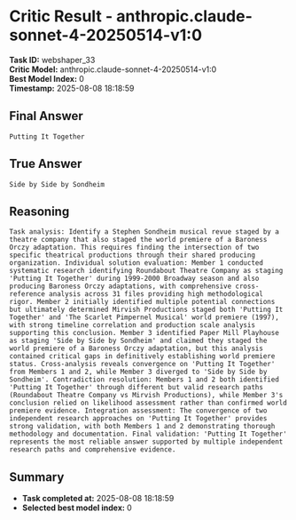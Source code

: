 # Critic Result - anthropic.claude-sonnet-4-20250514-v1:0

**Task ID:** webshaper_33  
**Critic Model:** anthropic.claude-sonnet-4-20250514-v1:0  
**Best Model Index:** 0  
**Timestamp:** 2025-08-08 18:18:59

## Final Answer
```
Putting It Together
```

## True Answer
```
Side by Side by Sondheim
```

## Reasoning
```
Task analysis: Identify a Stephen Sondheim musical revue staged by a theatre company that also staged the world premiere of a Baroness Orczy adaptation. This requires finding the intersection of two specific theatrical productions through their shared producing organization. Individual solution evaluation: Member 1 conducted systematic research identifying Roundabout Theatre Company as staging 'Putting It Together' during 1999-2000 Broadway season and also producing Baroness Orczy adaptations, with comprehensive cross-reference analysis across 31 files providing high methodological rigor. Member 2 initially identified multiple potential connections but ultimately determined Mirvish Productions staged both 'Putting It Together' and 'The Scarlet Pimpernel Musical' world premiere (1997), with strong timeline correlation and production scale analysis supporting this conclusion. Member 3 identified Paper Mill Playhouse as staging 'Side by Side by Sondheim' and claimed they staged the world premiere of a Baroness Orczy adaptation, but this analysis contained critical gaps in definitively establishing world premiere status. Cross-analysis reveals convergence on 'Putting It Together' from Members 1 and 2, while Member 3 diverged to 'Side by Side by Sondheim'. Contradiction resolution: Members 1 and 2 both identified 'Putting It Together' through different but valid research paths (Roundabout Theatre Company vs Mirvish Productions), while Member 3's conclusion relied on likelihood assessment rather than confirmed world premiere evidence. Integration assessment: The convergence of two independent research approaches on 'Putting It Together' provides strong validation, with both Members 1 and 2 demonstrating thorough methodology and documentation. Final validation: 'Putting It Together' represents the most reliable answer supported by multiple independent research paths and comprehensive evidence.
```

## Summary
- **Task completed at:** 2025-08-08 18:18:59
- **Selected best model index:** 0
